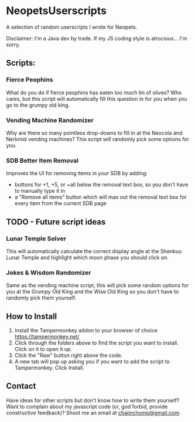 # NeopetsUserscripts
A selection of random userscripts I wrote for Neopets. 

Disclaimer: I'm a Java dev by trade. If my JS coding style is atrocious... I'm sorry.

## Scripts:

### Fierce Peophins
What do you do if fierce peophins has eaten too much tin of olives? Who cares, but this script will automatically fill this question in for you when you go to the grumpy old king.

### Vending Machine Randomizer
Why are there so many pointless drop-downs to fill in at the Neocola and Nerkmid vending machines? This script will randomly pick some options for you.

### SDB Better Item Removal
Improves the UI for removing items in your SDB by adding:
* buttons for +1, +5, or +all below the removal text box, so you don't have to manually type it in
* a "Remove all items" button which will max out the removal text box for every item from the current SDB page


## TODO - Future script ideas

### Lunar Temple Solver
This will automatically calculate the correct display angle at the Shenkuu Lunar Temple and highlight which moon phase you should click on.

### Jokes & Wisdom Randomizer
Same as the vending machine script, this will pick some random options for you at the Grumpy Old King and the Wise Old King so you don't have to randomly pick them yourself. 


## How to Install

1. Install the Tampermonkey addon to your browser of choice https://tampermonkey.net/
2. Click through the folders above to find the script you want to install. Click on it to open it up.
3. Click the "Raw" button right above the code.
4. A new tab will pop up asking you if you want to add the script to Tampermonkey. Click Install.


## Contact

Have ideas for other scripts but don't know how to write them yourself? Want to complain about my javascript code (or, god forbid, provide constructive feedback)? Shoot me an email at chaiinchomp@gmail.com.
